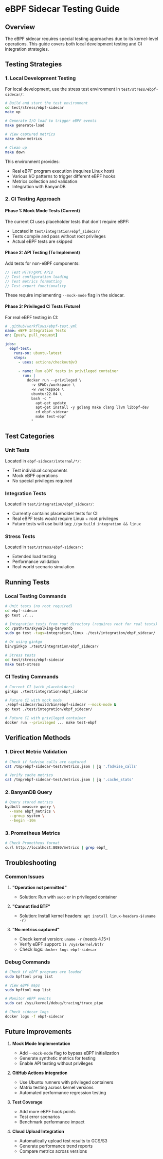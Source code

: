 # eBPF Sidecar Testing Guide

## Overview

The eBPF sidecar requires special testing approaches due to its kernel-level operations. This guide covers both local development testing and CI integration strategies.

## Testing Strategies

### 1. Local Development Testing

For local development, use the stress test environment in `test/stress/ebpf-sidecar/`:

```bash
# Build and start the test environment
cd test/stress/ebpf-sidecar
make up

# Generate I/O load to trigger eBPF events
make generate-load

# View captured metrics
make show-metrics

# Clean up
make down
```

This environment provides:
- Real eBPF program execution (requires Linux host)
- Various I/O patterns to trigger different eBPF hooks
- Metrics collection and validation
- Integration with BanyanDB

### 2. CI Testing Approach

#### Phase 1: Mock Mode Tests (Current)
The current CI uses placeholder tests that don't require eBPF:
- Located in `test/integration/ebpf_sidecar/`
- Tests compile and pass without root privileges
- Actual eBPF tests are skipped

#### Phase 2: API Testing (To Implement)
Add tests for non-eBPF components:
```go
// Test HTTP/gRPC APIs
// Test configuration loading
// Test metrics formatting
// Test export functionality
```

These require implementing `--mock-mode` flag in the sidecar.

#### Phase 3: Privileged CI Tests (Future)
For real eBPF testing in CI:

```yaml
# .github/workflows/ebpf-test.yml
name: eBPF Integration Tests
on: [push, pull_request]

jobs:
  ebpf-test:
    runs-on: ubuntu-latest
    steps:
      - uses: actions/checkout@v3
      
      - name: Run eBPF tests in privileged container
        run: |
          docker run --privileged \
            -v $PWD:/workspace \
            -w /workspace \
            ubuntu:22.04 \
            bash -c "
              apt-get update
              apt-get install -y golang make clang llvm libbpf-dev
              cd ebpf-sidecar
              make test-ebpf
            "
```

## Test Categories

### Unit Tests
Located in `ebpf-sidecar/internal/*/`:
- Test individual components
- Mock eBPF operations
- No special privileges required

### Integration Tests
Located in `test/integration/ebpf_sidecar/`:
- Currently contains placeholder tests for CI
- Real eBPF tests would require Linux + root privileges
- Future tests will use build tag: `//go:build integration && linux`

### Stress Tests
Located in `test/stress/ebpf-sidecar/`:
- Extended load testing
- Performance validation
- Real-world scenario simulation

## Running Tests

### Local Testing Commands

```bash
# Unit tests (no root required)
cd ebpf-sidecar
go test ./...

# Integration tests from root directory (requires root for real tests)
cd /path/to/skywalking-banyandb
sudo go test -tags=integration,linux ./test/integration/ebpf_sidecar/

# Or using ginkgo
bin/ginkgo ./test/integration/ebpf_sidecar/

# Stress tests
cd test/stress/ebpf-sidecar
make test-stress
```

### CI Testing Commands

```bash
# Current CI (with placeholders)
ginkgo ./test/integration/ebpf_sidecar

# Future CI with mock mode
./ebpf-sidecar/build/bin/ebpf-sidecar --mock-mode &
go test ./test/integration/ebpf_sidecar/

# Future CI with privileged container
docker run --privileged ... make test-ebpf
```

## Verification Methods

### 1. Direct Metric Validation
```bash
# Check if fadvise calls are captured
cat /tmp/ebpf-sidecar-test/metrics.json | jq '.fadvise_calls'

# Verify cache metrics
cat /tmp/ebpf-sidecar-test/metrics.json | jq '.cache_stats'
```

### 2. BanyanDB Query
```bash
# Query stored metrics
bydbctl measure query \
  --name ebpf_metrics \
  --group system \
  --begin -10m
```

### 3. Prometheus Metrics
```bash
# Check Prometheus format
curl http://localhost:8080/metrics | grep ebpf_
```

## Troubleshooting

### Common Issues

1. **"Operation not permitted"**
   - Solution: Run with `sudo` or in privileged container
   
2. **"Cannot find BTF"**
   - Solution: Install kernel headers: `apt install linux-headers-$(uname -r)`
   
3. **"No metrics captured"**
   - Check kernel version: `uname -r` (needs 4.15+)
   - Verify eBPF support: `ls /sys/kernel/btf/`
   - Check logs: `docker logs ebpf-sidecar`

### Debug Commands

```bash
# Check if eBPF programs are loaded
sudo bpftool prog list

# View eBPF maps
sudo bpftool map list

# Monitor eBPF events
sudo cat /sys/kernel/debug/tracing/trace_pipe

# Check sidecar logs
docker logs -f ebpf-sidecar
```

## Future Improvements

1. **Mock Mode Implementation**
   - Add `--mock-mode` flag to bypass eBPF initialization
   - Generate synthetic metrics for testing
   - Enable API testing without privileges

2. **GitHub Actions Integration**
   - Use Ubuntu runners with privileged containers
   - Matrix testing across kernel versions
   - Automated performance regression testing

3. **Test Coverage**
   - Add more eBPF hook points
   - Test error scenarios
   - Benchmark performance impact

4. **Cloud Upload Integration**
   - Automatically upload test results to GCS/S3
   - Generate performance trend reports
   - Compare metrics across versions